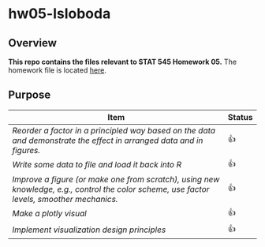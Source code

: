 # hw05-lsloboda

## Overview
**This repo contains the files relevant to STAT 545 Homework 05.**
  The homework file is located [here](https://github.com/STAT545-UBC-students/hw05-lsloboda/blob/master/hw05-lsloboda.md).

## Purpose

|    **Item**                                                                | **Status** |
  |----------------------------------------------------------------------------|------------|
  | *Reorder a factor in a principled way based on the data and demonstrate the effect in arranged data and in figures.* | :thumbsup: |
  | *Write some data to file and load it back into R*           | :thumbsup: |
  | *Improve a figure (or make one from scratch), using new knowledge, e.g., control the color scheme, use factor levels, smoother mechanics.*     | :thumbsup: |
  |   *Make a plotly visual*    | :thumbsup: |
  |   *Implement visualization design principles*     | :thumbsup: |